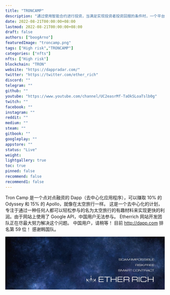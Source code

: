 ```yaml
---
title: "TRONCAMP"
description: "通过使用智能合约进行投资，当满足实现投资者投资回报的条件时，一个平台将获得利润和本金"
date: 2022-08-21T00:00:00+08:00
lastmod: 2022-08-21T00:00:00+08:00
draft: false
authors: ["boogArno"]
featuredImage: "troncamp.png"
tags: ["High risk","TRONCAMP"]
categories: ["nfts"]
nfts: ["High risk"]
blockchain: "TRON"
website: "https://dappradar.com/"
twitter: "https://twitter.com/ether_rich"
discord: ""
telegram: ""
github: ""
youtube: "https://www.youtube.com/channel/UC2easrMf-TaOkSLoaTslb0g"
twitch: ""
facebook: ""
instagram: ""
reddit: ""
medium: ""
steam: ""
gitbook: ""
googleplay: ""
appstore: ""
status: "Live"
weight: 
lightgallery: true
toc: true
pinned: false
recommend: false
recommend1: false
---
```

Tron Camp 是一个点对点融资的 Dapp（去中心化应用程序），可以赚取 10% 的 Odyssey 和 15% 的 Apollo，就像在太空旅行一样。 这是一个去中心化的计划，专注于通过一种任何人都可以轻松参与的名为太空旅行的有趣材料来实现更快的利润。由于网站上使用了 Google API，中国用户无法参与。
Etherrich 网站开发团队正在尽最大努力解决这个问题。
中国用户，请稍等！
目前 http://dapp.com 排名第 59 位！
感谢韩国队。

![1080x360](1080x360.jpg)

